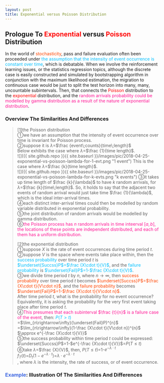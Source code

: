 ```yaml
---
layout: post
title: Exponential versus Poisson Distribution
---
```


## Prologue To <font color="Red">Exponential</font> versus <font color="Red">Poisson</font> Distribution
<p class="message">
In the world of <font color="OrangeRed">stochasticity</font>, pass and failure evaluation often been proceeded under <font color="DeepSkyBlue">the assumption that the intensity of event occurrence is constant over time</font>, which is debatable.  
When we involve the reinforcement learning issues, or the statistics regression topics, although the discrete case is easily constructed and simulated by bootstrapping algorithm in conjunction with the maximum likelihood estimation, the migration to continuous case would be just to split the test horizon into many, many, uncountable subintervals.  
Then, that connects the <font color="Red">Poisson</font> distribution to the <font color="Red">exponential</font> distribution, and the <font color="DeepPink">random arrivals probability could be modelled by gamma distribution as a result of the nature of exponential distribution</font>.  
</p>

### Overview The Similarities And Differences
>[1]the Poisson distribution  
>&#10112;we have an assumption that the intensity of event occurrence over time is invariant for Poisson process.  
>&#10113;suppose it is $\lambda$=$\frac {event\;counts}{time\;length}$  
Below exhibits the case where $\lambda$=$\frac {1}{time length}$.  
![]({{ site.github.repo }}{{ site.baseurl }}/images/pic/2018-04-25-exponential-vs-poisson-lambda-for-1-evt.png "1 event")
This is the case where $\lambda$=$\frac {k}{time length}$.  
![]({{ site.github.repo }}{{ site.baseurl }}/images/pic/2018-04-25-exponential-vs-poisson-lambda-for-k-evts.png "k events")
>&#10114;it takes up time length of $\frac {k}{\lambda}$ to have $k$ random arrivals, for $\lambda$=$\frac {k}{time\;length}$.  So, it holds to say that the adjacent two events of random arrival would just take time $\frac {1}{\lambda}$, which is the ideal inter-arrival times.  
>&#10115;each distinct inter-arrival times could then be modelled by random variable distributed in exponential probability.  
>&#10116;the joint distribution of random arrivals would be modelled by gamma distribution.  
>&#10117;<font color="DeepPink">the Poisson process has $n$ random arrivals in time inteerval $[a,b]$, the locations of these points are independent distributed, and each of them has a uniform distribution.</font>  
>
>[2]the exponential distribution  
>&#10112;suppose $X$ is the rate of event occurrences during time period $t$.  
>&#10113;suppose $V$ is the space where events take place within, then the <font color="DeepSkyBlue">success probability</font> over time period $t$ is <font color="DeepSkyBlue">$\underset{Succss}P$=$\frac {X\cdot t}{V}$</font>, and the <font color="DeepSkyBlue">failure probability</font> is <font color="DeepSkyBlue">$\underset{Fail}P$=$1$-$\frac {X\cdot t}{V}$</font>.  
>&#10114;we divide time period $t$ by $n$, where $n\rightarrow\infty$, then <font color="OrangeRed">success probability</font> over time period $t$ becomes <font color="OrangeRed">$\underset{Succss}P$=$\frac {X\cdot t}{V\cdot n}$</font>, and the <font color="OrangeRed">failure probability</font> becomes <font color="OrangeRed">$\underset{Fail}P$=$1$-$\frac {X\cdot t}{V\cdot n}$</font>.  
>After time period $t$, what is the probability for no event occurrence? Equivalently, it is asking the probability for the very first event taking place after time period $t$.  
>&#10115;<font color="DeepPink">This presumes that each subinterval $\frac {t}{n}$ is a failure case of the event</font>, then:
><font color="DeepSkyBlue">$P(T>t)$</font>  
>=$\lim_{n\rightarrow\infty}(\underset{Fail}P)^{n}$  
>=$\lim_{n\rightarrow\infty}(1-\frac {X\cdot t}{V\cdot n})^{n}$  
>$\approx e^{-\frac {X\cdot t}{V}}$    
>&#10116;the success probability within time period $t$ could be expressed:  
>$\underset{Succss}P$=$1$-$e^{-\frac {X\cdot t}{V}}$=$P(T\le t)$  
>&#10117;take $\lambda$=$\frac {X}{V}$, then, $P(T\le t)$=$1$-$e^{-\lambda\cdot t}$  
>$f_{T}(t)$=$D_{t}(1-e^{-\lambda\cdot t})$=$\lambda\cdot e^{-\lambda\cdot t}$  
>, where $\lambda$ is the intensity, the rate of success, or of event occurrence.  

### <font color="RoyalBlue">Example</font>: Illustration Of The Similarities And Differences
>

<!-- Γ -->
<!-- \frac{\Gamma(k + n)}{\Gamma(n)} \frac{1}{r^k}  -->
<!-- \mbox{\large$\vert$}\nolimits_0^\infty -->
<!-- \vert_0^\infty -->
<!-- &prime; ′ -->
<!-- &Prime; ″ -->
<!-- $E\lbrack X\rbrack$ -->
<!-- \overline{X_n} -->
<!-- \underset{Succss}P -->
<!-- \frac{{\overline {X_n}}-\mu}{S/\sqrt n} -->
<!-- \lim_{t\rightarrow\infty} -->
<!-- \int_{0}^{a}\lambda\cdot e^{-\lambda\cdot t}\operatorname dt -->

<!-- Notes -->
<!-- <font color="OrangeRed">items, verb, to make it the focus</font> -->
<!-- <font color="Red">KKT</font> -->
<!-- <font color="Red">SMO heuristics</font> -->
<!-- <font color="Red">F</font> distribution -->
<!-- <font color="Red">t</font> distribution -->
<!-- <font color="DeepSkyBlue">suggested item, soft item</font> -->
<!-- <font color="RoyalBlue">old alpha, quiz, example</font> -->
<!-- <font color="Green">new alpha</font> -->

<!-- <font color="DeepPink">positive conclusion, finding</font> -->
<!-- <font color="RosyBrown">negative conclusion, finding</font> -->

<!-- <font color="#00ADAD">policy</font> -->
<!-- <font color="#6100A8">full observable</font> -->
<!-- <font color="#FFAC12">partial observable</font> -->
<!-- <font color="#EB00EB">stochastic</font> -->
<!-- <font color="#8400E6">state transition</font> -->
<!-- <font color="#D600D6">discount factor gamma $\gamma$</font> -->
<!-- <font color="#D600D6">$V(S)$</font> -->
<!-- <font color="#9300FF">immediate reward R(S)</font> -->

<!-- https://www.medcalc.org/manual/gamma_distribution_functions.php -->
<!-- https://www.statlect.com/probability-distributions/student-t-distribution#hid5 -->